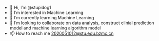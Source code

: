 - 👋 Hi, I’m @stupidog1
- 👀 I’m interested in Machine Learning
- 🌱 I’m currently learning Machine Learning
- 💞️ I’m looking to collaborate on data analysis, construct clinial prediction model and machine learning algorithm model
- 📫 How to reach me 2020051012@stu.edu.bzmc.cn

<!---
stupidog1/stupidog1 is a ✨ special ✨ repository because its `README.md` (this file) appears on your GitHub profile.
You can click the Preview link to take a look at your changes.
--->
